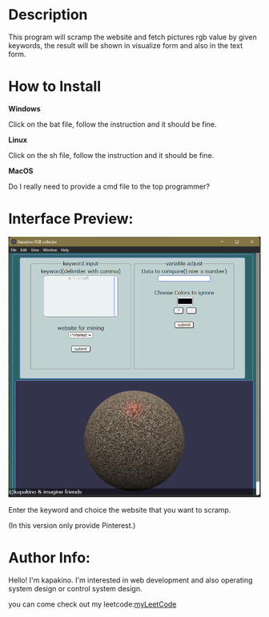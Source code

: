 <h1>Description</h1>
    <p>This program will scramp the website and fetch pictures rgb value by given keywords, the result will be shown in visualize form and also in the text form.</p>
<h1>How to Install</h1>
    <strong>Windows</strong>
        <p>Click on the bat file, follow the instruction and it should be fine.</p>
    <strong>Linux</strong>
        <p>Click on the sh file, follow the instruction and it should be fine.</p>
    <strong>MacOS</strong>
        <p>Do I really need to provide a cmd file to the top programmer?</p>
<h1>Interface Preview:</h1>
<img src="explain/interface.png" alt="Explain Picture"/>
<p>Enter the keyword and choice the website that you want to scramp.</p>
<p>(In this version only provide Pinterest.)</p>
<h1>Author Info:</h1>
    <p>Hello! I'm kapakino. I'm interested in web development and also operating system design or control system design.</p>
    <p>you can come check out my leetcode:<a href="https://leetcode.com/kapakino/">myLeetCode</a></p>
